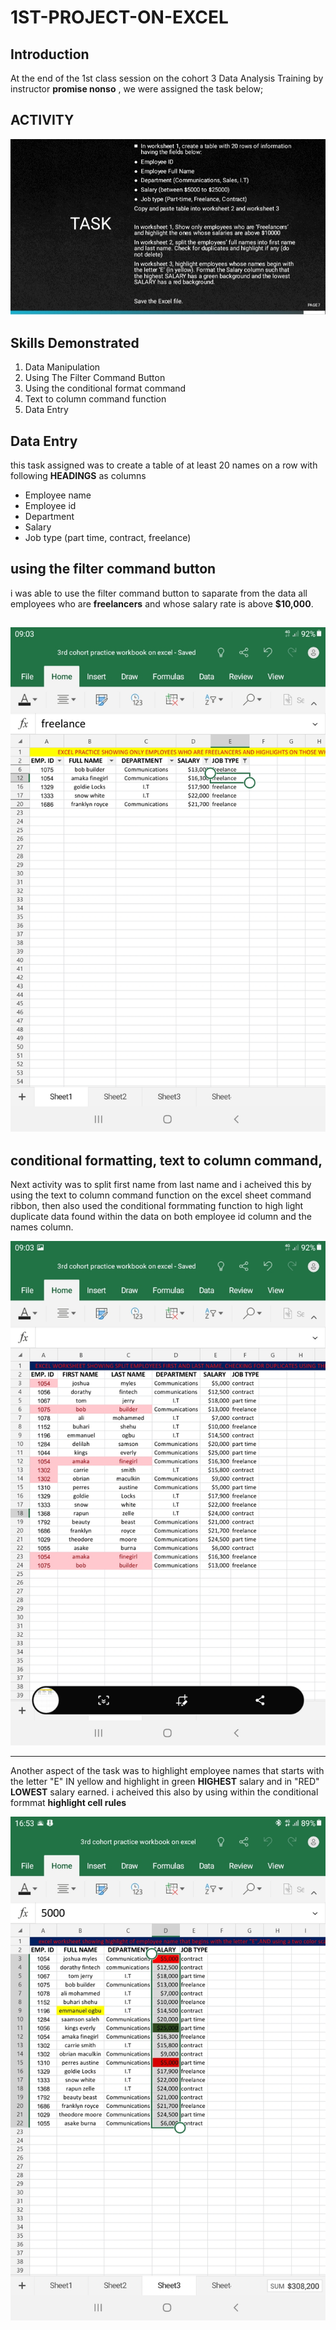 # 1ST-PROJECT-ON-EXCEL
## Introduction
At the end of the 1st class session on the cohort 3 Data Analysis Training by instructor **promise nonso** , we were assigned the task below;

**ACTIVITY**
---
![](https://github.com/Joshuasanda/1ST-PROJECT-ON-EXCEL/blob/main/Screenshot1_20230726-151807_Document%20Viewer.jpg)

## Skills Demonstrated

1. Data Manipulation
2. Using The Filter Command Button
3. Using the conditional format command
4. Text to column command function
5. Data Entry

## Data Entry
this task assigned was to create a table of at least 20 names on a row with following **HEADINGS** as columns
- Employee name
- Employee id
- Department
- Salary
- Job type (part time, contract, freelance)

## using the filter command button

i was able to use the filter command button to saparate from the data all employees who are **freelancers** and whose salary rate is above **$10,000**.

![](https://github.com/Joshuasanda/1ST-PROJECT-ON-EXCEL/blob/main/Screenshot%201_20230723-090325_Excel.jpg)
---
## conditional formatting, text to column command, 

Next activity was to split first name from last name and i acheived this by using the text to column command function on the excel sheet command ribbon, then also used the conditional formmating function to high light duplicate data found within the data on both employee id column and the names column.


![](https://github.com/Joshuasanda/1ST-PROJECT-ON-EXCEL/blob/main/Screenshot%202_20230723-090329_Excel.jpg)

---
Another aspect of the task was to highlight employee names that starts with the letter "E" IN yellow and highlight in green **HIGHEST** salary and in "RED" **LOWEST** salary earned. i acheived this also by using within the conditional formmat **highlight cell rules**


![](https://github.com/Joshuasanda/1ST-PROJECT-ON-EXCEL/blob/main/screenshot%203_20230723-165306_Excel.jpg)

